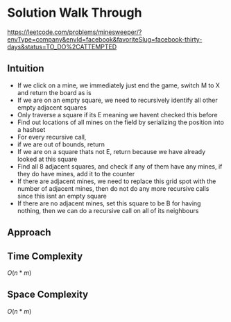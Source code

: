 # Solution Walk Through
https://leetcode.com/problems/minesweeper/?envType=company&envId=facebook&favoriteSlug=facebook-thirty-days&status=TO_DO%2CATTEMPTED

## Intuition
- If we click on a mine, we immediately just end the game, switch M to X and return the board as is
- If we are on an empty square, we need to recursively identify all other empty adjacent squares
- Only traverse a square if its E meaning we havent checked this before
- Find out locations of all mines on the field by serializing the position into a hashset
- For every recursive call, 
- if we are out of bounds, return
- If we are on a square thats not E, return because we have already looked at this square
- Find all 8 adjacent squares, and check if any of them have any mines, if they do have mines, add it to the counter
- If there are adjacent mines, we need to replace this grid spot with the number of adjacent mines, then do not do any more recursive calls since this isnt an empty square
- If there are no adjacent mines, set this square to be B for having nothing, then we can do a recursive call on all of its neighbours

## Approach

## Time Complexity
$O(n*m)$

## Space Complexity
$O(n*m)$



